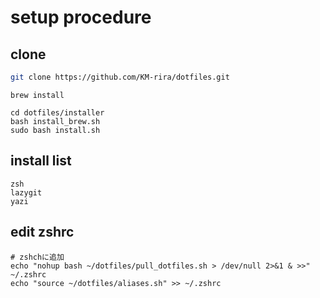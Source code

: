 # setup procedure

## clone
```bash
git clone https://github.com/KM-rira/dotfiles.git
```

```
brew install
```

```
cd dotfiles/installer
bash install_brew.sh
sudo bash install.sh
```

## install list
```
zsh
lazygit
yazi
```

## edit zshrc
```
# zshchに追加
echo "nohup bash ~/dotfiles/pull_dotfiles.sh > /dev/null 2>&1 & >>" ~/.zshrc
echo "source ~/dotfiles/aliases.sh" >> ~/.zshrc
```

